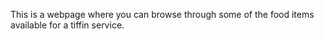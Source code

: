 This is a webpage where you can browse through some of the food items available for a tiffin service.
